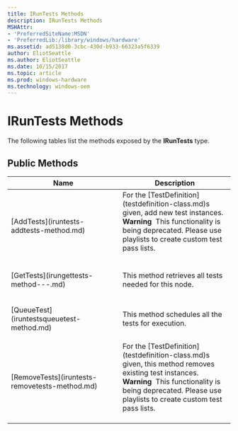 ```yaml
---
title: IRunTests Methods
description: IRunTests Methods
MSHAttr:
- 'PreferredSiteName:MSDN'
- 'PreferredLib:/library/windows/hardware'
ms.assetid: ad5138d0-3cbc-430d-b933-66323a5f6339
author: EliotSeattle
ms.author: EliotSeattle
ms.date: 10/15/2017
ms.topic: article
ms.prod: windows-hardware
ms.technology: windows-oem
---
```


# IRunTests Methods


The following tables list the methods exposed by the **IRunTests** type.

## <span id="Public_Methods"></span><span id="public_methods"></span><span id="PUBLIC_METHODS"></span>Public Methods


<table>
<colgroup>
<col width="50%" />
<col width="50%" />
</colgroup>
<thead>
<tr class="header">
<th>Name</th>
<th>Description</th>
</tr>
</thead>
<tbody>
<tr class="odd">
<td><p>[AddTests](iruntests-addtests-method.md)</p></td>
<td>For the [TestDefinition](testdefinition-class.md)s given, add new test instances.
<div class="alert">
<strong>Warning</strong>  This functionality is being deprecated. Please use playlists to create custom test pass lists.
</div>
<div>
 
</div></td>
</tr>
<tr class="even">
<td><p>[GetTests](irungettests-method---.md)</p></td>
<td><p>This method retrieves all tests needed for this node.</p></td>
</tr>
<tr class="odd">
<td><p>[QueueTest](iruntestsqueuetest-method.md)</p></td>
<td><p>This method schedules all the tests for execution.</p></td>
</tr>
<tr class="even">
<td><p>[RemoveTests](iruntests-removetests-method.md)</p></td>
<td>For the [TestDefinition](testdefinition-class.md)s given, this method removes existing test instances.
<div class="alert">
<strong>Warning</strong>  This functionality is being deprecated. Please use playlists to create custom test pass lists.
</div>
<div>
 
</div></td>
</tr>
</tbody>
</table>

 

 

 






